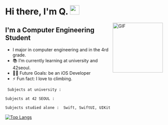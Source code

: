 # Hi there, I'm Q. <img width="30px" src="https://media.tenor.com/images/3b388fe03da271d2674faf85eb7c3fcd/tenor.gif" />

<img align="right" alt="GIF" height="160px" src="https://media.giphy.com/media/du3J3cXyzhj75IOgvA/giphy.gif" />

## I'm a Computer Engineering Student  

-  I major in computer engineering and in the 4rd grade.
- 📚 I’m currently learning at university and 42seoul.
- 💪🏼 Future Goals: be an iOS Developer
- ⚡ Fun fact: I love to climbing.

```sh
 Subjects at university : 
 ```
 
 ```sh
 Subjects at 42 SEOUL : 
 ```
 
 ```sh
 Subjects studied alone :  Swift, SwiftUI, UIKit
```


[![Top Langs](https://github-readme-stats.vercel.app/api/top-langs/?username=dq-qqq&hide=javascript,html)](https://github.com/dq-qqq)
